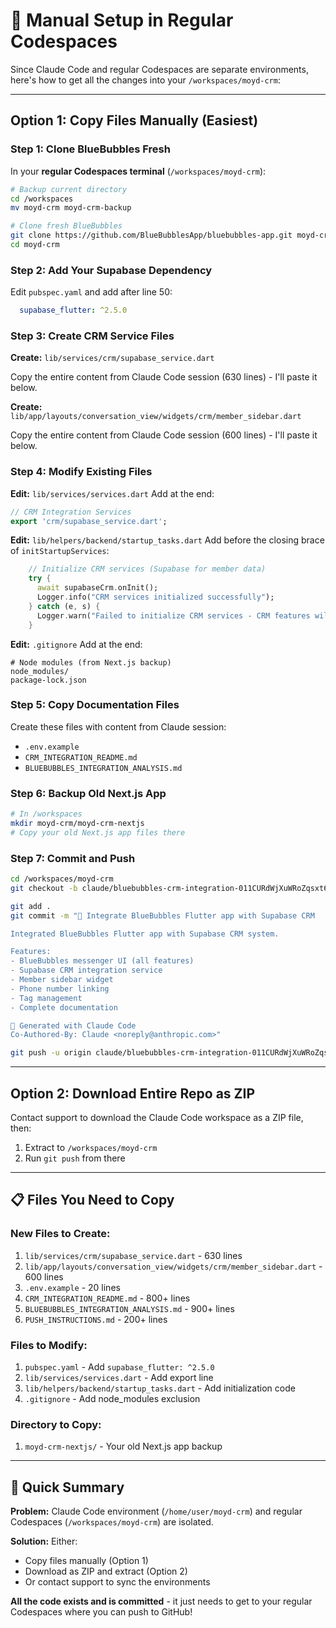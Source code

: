 # 🔧 Manual Setup in Regular Codespaces

Since Claude Code and regular Codespaces are separate environments, here's how to get all the changes into your `/workspaces/moyd-crm`:

---

## Option 1: Copy Files Manually (Easiest)

### Step 1: Clone BlueBubbles Fresh

In your **regular Codespaces terminal** (`/workspaces/moyd-crm`):

```bash
# Backup current directory
cd /workspaces
mv moyd-crm moyd-crm-backup

# Clone fresh BlueBubbles
git clone https://github.com/BlueBubblesApp/bluebubbles-app.git moyd-crm
cd moyd-crm
```

### Step 2: Add Your Supabase Dependency

Edit `pubspec.yaml` and add after line 50:
```yaml
  supabase_flutter: ^2.5.0
```

### Step 3: Create CRM Service Files

**Create:** `lib/services/crm/supabase_service.dart`

Copy the entire content from Claude Code session (630 lines) - I'll paste it below.

**Create:** `lib/app/layouts/conversation_view/widgets/crm/member_sidebar.dart`

Copy the entire content from Claude Code session (600 lines) - I'll paste it below.

### Step 4: Modify Existing Files

**Edit:** `lib/services/services.dart`
Add at the end:
```dart
// CRM Integration Services
export 'crm/supabase_service.dart';
```

**Edit:** `lib/helpers/backend/startup_tasks.dart`
Add before the closing brace of `initStartupServices`:
```dart
    // Initialize CRM services (Supabase for member data)
    try {
      await supabaseCrm.onInit();
      Logger.info("CRM services initialized successfully");
    } catch (e, s) {
      Logger.warn("Failed to initialize CRM services - CRM features will be unavailable", error: e, trace: s);
    }
```

**Edit:** `.gitignore`
Add at the end:
```
# Node modules (from Next.js backup)
node_modules/
package-lock.json
```

### Step 5: Copy Documentation Files

Create these files with content from Claude session:
- `.env.example`
- `CRM_INTEGRATION_README.md`
- `BLUEBUBBLES_INTEGRATION_ANALYSIS.md`

### Step 6: Backup Old Next.js App

```bash
# In /workspaces
mkdir moyd-crm/moyd-crm-nextjs
# Copy your old Next.js app files there
```

### Step 7: Commit and Push

```bash
cd /workspaces/moyd-crm
git checkout -b claude/bluebubbles-crm-integration-011CURdWjXuWRoZqsxt6TtQA

git add .
git commit -m "🚀 Integrate BlueBubbles Flutter app with Supabase CRM

Integrated BlueBubbles Flutter app with Supabase CRM system.

Features:
- BlueBubbles messenger UI (all features)
- Supabase CRM integration service
- Member sidebar widget
- Phone number linking
- Tag management
- Complete documentation

🤖 Generated with Claude Code
Co-Authored-By: Claude <noreply@anthropic.com>"

git push -u origin claude/bluebubbles-crm-integration-011CURdWjXuWRoZqsxt6TtQA
```

---

## Option 2: Download Entire Repo as ZIP

Contact support to download the Claude Code workspace as a ZIP file, then:

1. Extract to `/workspaces/moyd-crm`
2. Run `git push` from there

---

## 📋 Files You Need to Copy

### New Files to Create:
1. `lib/services/crm/supabase_service.dart` - 630 lines
2. `lib/app/layouts/conversation_view/widgets/crm/member_sidebar.dart` - 600 lines
3. `.env.example` - 20 lines
4. `CRM_INTEGRATION_README.md` - 800+ lines
5. `BLUEBUBBLES_INTEGRATION_ANALYSIS.md` - 900+ lines
6. `PUSH_INSTRUCTIONS.md` - 200+ lines

### Files to Modify:
1. `pubspec.yaml` - Add `supabase_flutter: ^2.5.0`
2. `lib/services/services.dart` - Add export line
3. `lib/helpers/backend/startup_tasks.dart` - Add initialization code
4. `.gitignore` - Add node_modules exclusion

### Directory to Copy:
1. `moyd-crm-nextjs/` - Your old Next.js app backup

---

## 🚀 Quick Summary

**Problem:** Claude Code environment (`/home/user/moyd-crm`) and regular Codespaces (`/workspaces/moyd-crm`) are isolated.

**Solution:** Either:
- Copy files manually (Option 1)
- Download as ZIP and extract (Option 2)
- Or contact support to sync the environments

**All the code exists and is committed** - it just needs to get to your regular Codespaces where you can push to GitHub!
